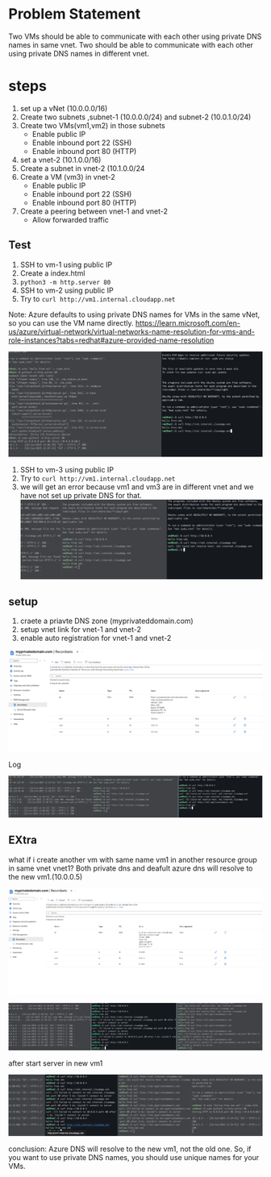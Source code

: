 # Problem Statement
Two VMs should be able to communicate with each other using private DNS names in same vnet. Two should be able to communicate with each other using private DNS names in different vnet.

# steps
1. set up a vNet (10.0.0.0/16)
2. Create two subnets ,subnet-1 (10.0.0.0/24) and subnet-2 (10.0.1.0/24)
3. Create two VMs(vm1,vm2) in those subnets
   - Enable public IP
   - Enable inbound port 22 (SSH)
   - Enable inbound port 80 (HTTP)
4. set a vnet-2 (10.1.0.0/16)
5. Create a subnet in vnet-2 (10.1.0.0/24
6. Create a VM (vm3) in vnet-2
   - Enable public IP
   - Enable inbound port 22 (SSH)
   - Enable inbound port 80 (HTTP)
7. Create a peering between vnet-1 and vnet-2
   - Allow forwarded traffic

## Test
1. SSH to vm-1 using public IP
2. Create a index.html
3. `python3 -m http.server 80`
4. SSH to vm-2 using public IP
5. Try to `curl http://vm1.internal.cloudapp.net`

Note: Azure defaults to using private DNS names for VMs in the same vNet, so you can use the VM name directly.
https://learn.microsoft.com/en-us/azure/virtual-network/virtual-networks-name-resolution-for-vms-and-role-instances?tabs=redhat#azure-provided-name-resolution


![alt text](image.png)

1. SSH to vm-3 using public IP
2. Try to `curl http://vm1.internal.cloudapp.net`
3. we will get an error because vm1 and vm3 are in different vnet and we have not set up private DNS for that.
![alt text](image-1.png)

## setup
1. craete a priavte DNS zone (myprivateddomain.com)
2. setup vnet link for vnet-1 and vnet-2
3. enable auto registration for vnet-1 and vnet-2

![alt text](image-2.png)

Log

![alt text](image-3.png)



## EXtra

what if i create another vm with same name vm1 in another resource group in same vnet vnet1?  Both private dns and deafult azure dns will resolve to the new vm1.(10.0.0.5)

![alt text](image-4.png)

![alt text](image-5.png)

after start server in new vm1

![alt text](image-6.png)

conclusion: Azure DNS will resolve to the new vm1, not the old one. So, if you want to use private DNS names, you should use unique names for your VMs.